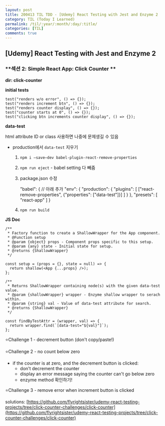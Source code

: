 ```yaml
---
layout: post
title: 200413 TIL TDD - [Udemy] React Testing with Jest and Enzyme 2
category: TIL (Today I Learned)
permalink: /til/:year/:month/:day/:title/
categories: [TIL]
comments: true
---
```


## [Udemy] React Testing with Jest and Enzyme 2

### **섹션 2: Simple React App: Click Counter **

**dir: click-counter**

**initial tests**

    test("renders w/o error", () => {});
    test("renders increment btn", () => {});
    test("renders counter display", () => {});
    test("counter starts at 0", () => {});
    test("clicking btn increments counter display", () => {});

**data-test**

html attribute ID or class 사용하면 나중에 문제생길 수 있음

- production에서 `data-test` 지우기
    1. `npm i —save—dev babel-plugin-react-remove-properties`
    2. `npm run eject` - babel setting 다 빼줌 
    3. package.json 수정

        "babel": {
        // 아래 추가 
            "env": {
              "production": {
                "plugins": [
                  ["react-remove-properties", {"properties": ["data-test"]}]
                ]
              }
            },
            "presets": [
              "react-app"
            ]
          }

    4. `npm run build`

**JS Doc**

    /**
     * Factory function to create a ShallowWrapper for the App component.
     * @Function setup
     * @param {object} props - Component props specific to this setup.
     * @param {any} state - Initial state for setup.
     * @returns {ShallowWrapper}
     */
    
    const setup = (props = {}, state = null) => {
      return shallow(<App {...props} />);
    };
    
    /**
     * Returns ShallowWrapper containing node(s) with the given data-test value.
     * @param {shallowWrapper} wrapper - Enzyme shallow wrapper to serach within.
     * @param {string} val - Value of data-test attribute for search.
     * @returns {ShallowWrapper}
     */
    
    const findByTestAttr = (wrapper, val) => {
      return wrapper.find(`[data-test="${val}"]`);
    };


⭐️Challenge 1 - decrement button  (don't copy/paste!)

⭐️Challenge 2 - no count below zero

- if the counter is at zero, and the decrement button is clicked:
    - don't decrement the counter
    - display an error message saying the counter can't go below zero
    - enzyme method 확인하기!

⭐️Challenge 3 - remove error when increment button is clicked

solutions: [https://github.com/flyrightsister/udemy-react-testing-projects/tree/click-counter-challenges/click-counter](https://github.com/flyrightsister/udemy-react-testing-projects/tree/click-counter-challenges/click-counter)
